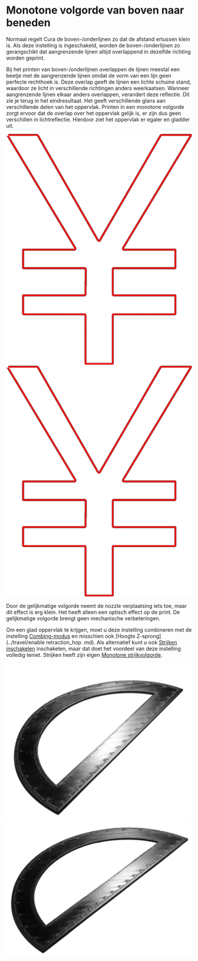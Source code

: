 Monotone volgorde van boven naar beneden
====
Normaal regelt Cura de boven-/onderlijnen zo dat de afstand ertussen klein is. Als deze instelling is ingeschakeld, worden de boven-/onderlijnen zo gerangschikt dat aangrenzende lijnen altijd overlappend in dezelfde richting worden geprint.

Bij het printen van boven-/onderlijnen overlappen de lijnen meestal een beetje met de aangrenzende lijnen omdat de vorm van een lijn geen perfecte rechthoek is. Deze overlap geeft de lijnen een lichte schuine stand, waardoor ze licht in verschillende richtingen anders weerkaatsen. Wanneer aangrenzende lijnen elkaar anders overlappen, verandert deze reflectie. Dit zie je terug in het eindresultaat. Het geeft verschillende glans aan verschillende delen van het oppervlak. Printen in een monotone volgorde zorgt ervoor dat de overlap over het oppervlak gelijk is, er zijn dus geen verschillen in lichtreflectie. Hierdoor ziet het oppervlak er egaler en gladder uit.

<!--screenshot {
"image_path": "skin_monotonic_disabled.gif",
"modellen": [
    {
        "script": "yen.scad",
        "transformatie": ["schaal(0.5)"]
    }
],
"camerapositie": [0, 0, 130],
"instellingen": {
    "wall_line_count": 1,
    "skin_outline_count": 0,
    "travel_compensate_overlapping_walls_enabled": false,
    "skin_monotonic": false
},
"laag": 1,
"lijn": [29, 45, 61, 77, 93, 109, 125, 141, 157, 161, 177, 193, 199, 211, 231, 246, 262, 280, 296, 312, 326, 342, 358 , 374, 397, 417, 433, 449, 464, 480, 499],
"vertraging": 125,
"kleuren": 32
}-->
<!--screenshot {
"image_path": "skin_monotonic_enabled.gif",
"modellen": [
    {
        "script": "yen.scad",
        "transformatie": ["schaal(0.5)"]
    }
],
"camerapositie": [0, 0, 130],
"instellingen": {
    "wall_line_count": 1,
    "skin_outline_count": 0,
    "travel_compensate_overlapping_walls_enabled": false,
    "skin_monotonic": waar
},
"laag": 1,
"lijn": [31, 47, 63, 77, 93, 109, 115, 131, 147, 163, 181, 197, 213, 229, 244, 263, 281, 296, 319, 340, 356, 372, 379 , 395, 411, 427, 443, 459, 475, 491, 507, 511],
"vertraging": 125,
"kleuren": 32
}-->

![Niet-gelijke volgorde](../../../articles/images/skin_monotonic_disabled.gif)
![Monotone volgorde, altijd beginnend vanaf de rechter benedenhoek](../../../articles/images/skin_monotonic_enabled.gif)

Door de gelijkmatige volgorde neemt de nozzle verplaatsing iets toe, maar dit effect is erg klein. Het heeft alleen een optisch effect op de print. De gelijkmatige volgorde brengt geen mechanische verbeteringen.

Om een ​​glad oppervlak te krijgen, moet u deze instelling combineren met de instelling [Combing-modus](../travel/retraction_combing.md) en misschien ook [Hoogte Z-sprong](../travel/enable retraction_hop .md). Als alternatief kunt u ook [Strijken inschakelen](ironing_enabled.md) inschakelen, maar dat doet het voordeel van deze instelling volledig teniet. Strijken heeft zijn eigen [Monotone strijkvolgorde](ironing_monotonic.md).

![De gloed is anders als de lijnen in een ongelijke volgorde worden geprint](../../../articles/images/skin_monotonic_disabled.jpg)
![Als de volgorde gelijk is, is de gloed overal hetzelfde](../../../articles/images/skin_monotonic_enabled.jpg)



